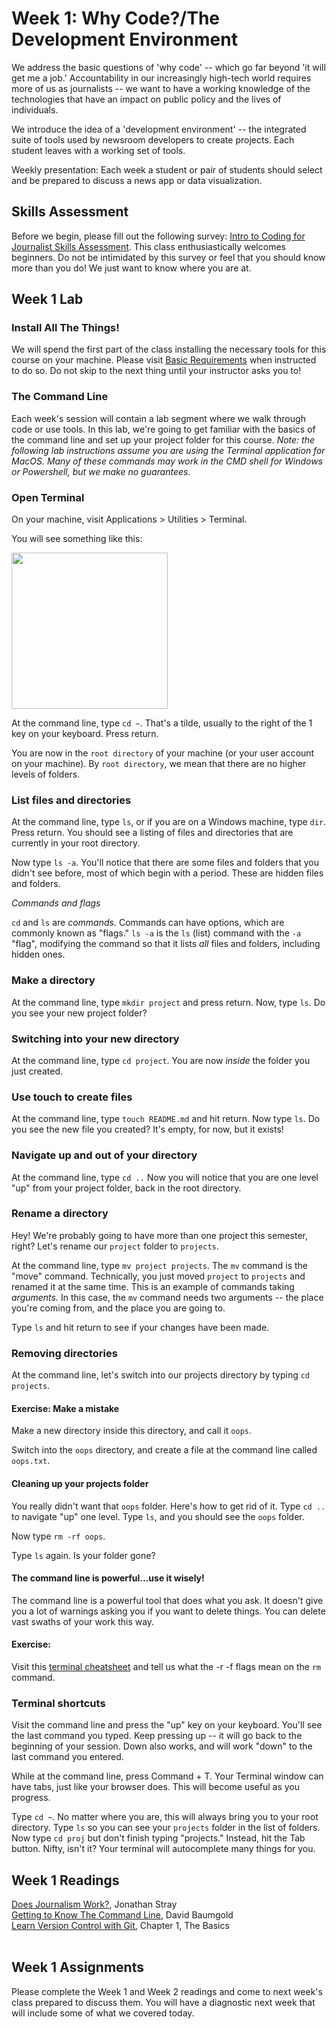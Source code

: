 # Week 1: Why Code?/The Development Environment

We address the basic questions of 'why code' -- which go far beyond 'it will get me a job.' Accountability in our increasingly high-tech world requires more of us as journalists -- we want to have a working knowledge of the technologies that have an impact on public policy and the lives of individuals.

We introduce the idea of a 'development environment' -- the integrated suite of tools used by newsroom developers to create projects. Each student leaves with a working set of tools.

Weekly presentation: Each week a student or pair of students should select and be prepared to discuss a news app or data visualization.

## Skills Assessment

Before we begin, please fill out the following survey: [Intro to Coding for Journalist Skills Assessment](https://docs.google.com/forms/d/e/1FAIpQLSdTTlIj_aQ0yp9NFLXKr5xMXPpLFxbz0OzamPcYWTyU7698xQ/viewform?usp=sf_link). This class enthusiastically welcomes beginners. Do not be intimidated by this survey or feel that you should know more than you do! We just want to know where you are at.

## Week 1 Lab

### Install All The Things!

We will spend the first part of the class installing the necessary tools for this course on your machine. Please visit [Basic Requirements](basic-requirements.md) when instructed to do so. Do not skip to the next thing until your instructor asks you to!

### The Command Line

Each week's session will contain a lab segment where we walk through code or use tools. In this lab, we're going to get familiar with the basics of the command line and set up your project folder for this course. *Note: the following lab instructions assume you are using the Terminal application for MacOS. Many of these commands may work in the CMD shell for Windows or Powershell, but we make no guarantees.*

### Open Terminal

On your machine, visit Applications > Utilities > Terminal.

You will see something like this:

<img src = "https://raw.githubusercontent.com/fullstackjournalists/intro-to-coding-for-journalists/master/images/terminal.png" height = "250">

At the command line, type `cd ~`. That's a tilde, usually to the right of the 1 key on your keyboard. Press return.

You are now in the `root directory` of your machine (or your user account on your machine). By `root directory`, we mean that there are no higher levels of folders.

### List files and directories

At the command line, type `ls`, or if you are on a Windows machine, type `dir`. Press return. You should see a listing of files and directories that are currently in your root directory.

Now type `ls -a`. You'll notice that there are some files and folders that you didn't see before, most of which begin with a period. These are hidden files and folders.

*Commands and flags*

`cd` and `ls` are *commands.* Commands can have options, which are commonly known as "flags." `ls -a` is the `ls` (list) command with the `-a` "flag", modifying the command so that it lists *all* files and folders, including hidden ones.

### Make a directory

At the command line, type `mkdir project` and press return. Now, type `ls`. Do you see your new project folder?

### Switching into your new directory

At the command line, type `cd project`. You are now *inside* the folder you just created.

### Use touch to create files

At the command line, type `touch README.md` and hit return. Now type `ls`. Do you see the new file you created? It's empty, for now, but it exists!

### Navigate up and out of your directory

At the command line, type `cd ..` Now you will notice that you are one level "up" from your project folder, back in the root directory.

### Rename a directory

Hey! We're probably going to have more than one project this semester, right? Let's rename our `project` folder to `projects`.

At the command line, type `mv project projects`. The `mv` command is the "move" command. Technically, you just moved `project` to `projects` and renamed it at the same time. This is an example of commands taking *arguments.* In this case, the `mv` command needs two arguments -- the place you're coming from, and the place you are going to.

Type `ls` and hit return to see if your changes have been made.

### Removing directories

At the command line, let's switch into our projects directory by typing `cd projects`.

#### Exercise: Make a mistake

Make a new directory inside this directory, and call it `oops`.

Switch into the `oops` directory, and create a file at the command line called `oops.txt`.

#### Cleaning up your projects folder

You really didn't want that `oops` folder. Here's how to get rid of it. Type `cd ..` to navigate "up" one level. Type `ls`, and you should see the `oops` folder.

Now type `rm -rf oops`.

Type `ls` again. Is your folder gone?

#### The command line is powerful...use it wisely!

The command line is a powerful tool that does what you ask. It doesn't give you a lot of warnings asking you if you want to delete things. You can delete vast swaths of your work this way.

#### Exercise:

Visit this [terminal cheatsheet](https://gist.github.com/poopsplat/7195274) and tell us what the -r -f flags mean on the `rm` command.

### Terminal shortcuts

Visit the command line and press the "up" key on your keyboard. You'll see the last command you typed. Keep pressing up -- it will go back to the beginning of your session. Down also works, and will work "down" to the last command you entered.

While at the command line, press Command + T. Your Terminal window can have tabs, just like your browser does. This will become useful as you progress.

Type `cd ~`. No matter where you are, this will always bring you to your root directory. Type `ls` so you can see your `projects` folder in the list of folders. Now type `cd proj` but don't finish typing "projects." Instead, hit the Tab button. Nifty, isn't it? Your terminal will autocomplete many things for you.


## Week 1 Readings

[Does Journalism Work?](http://jonathanstray.com/does-journalism-work), Jonathan Stray<br>
[Getting to Know The Command Line](https://www.davidbaumgold.com/tutorials/command-line/), David Baumgold<br>
[Learn Version Control with Git](https://www.git-tower.com/learn/git/ebook/en/command-line/introduction#start), Chapter 1, The Basics<br><br>

## Week 1 Assignments

Please complete the Week 1 and Week 2 readings and come to next week's class prepared to discuss them. You will have a diagnostic next week that will include some of what we covered today.
